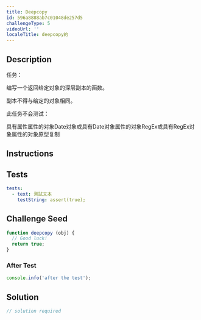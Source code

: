 ```yaml
---
title: Deepcopy
id: 596a8888ab7c01048de257d5
challengeType: 5
videoUrl: ''
localeTitle: deepcopy的
---
```


## Description
<section id="description">任务： <p>编写一个返回给定对象的深层副本的函数。 </p><p>副本不得与给定的对象相同。 </p><p>此任务不会测试： </p>具有属性属性的对象Date对象或具有Date对象属性的对象RegEx或具有RegEx对象属性的对象原型复制</section>

## Instructions
<section id="instructions">
</section>

## Tests
<section id='tests'>

```yml
tests:
  - text: 測試文本
    testString: assert(true);

```

</section>

## Challenge Seed
<section id='challengeSeed'>

<div id='js-seed'>

```js
function deepcopy (obj) {
  // Good luck!
  return true;
}

```

</div>


### After Test
<div id='js-teardown'>

```js
console.info('after the test');
```

</div>

</section>

## Solution
<section id='solution'>

```js
// solution required
```
</section>
